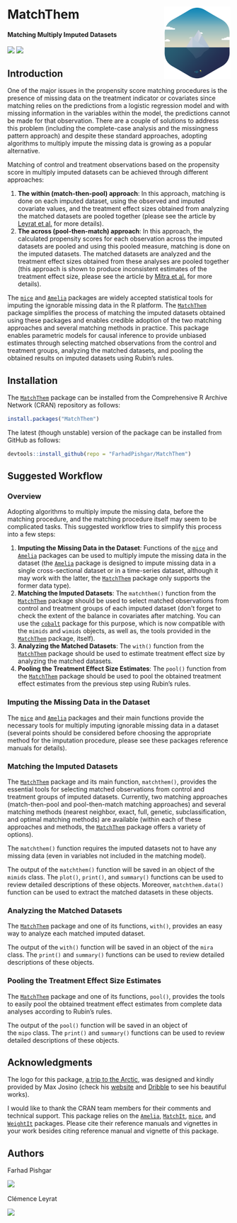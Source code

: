 # MatchThem <img src="man/figure/logo.png" align="right" width="150" />

<!-- badges: start -->
#### Matching Multiply Imputed Datasets
<!-- badges: end -->

[![](https://img.shields.io/badge/CRAN%20version-0.8.1-success.svg?color=informational&style=for-the-badge)](https://cran.r-project.org/package=MatchThem)
[![](https://img.shields.io/badge/github%20version-0.8.2-success.svg?color=informational&style=for-the-badge)](https://github.com/FarhadPishgar/MatchThem)

## Introduction

One of the major issues in the propensity score matching procedures is the presence of missing data on the treatment indicator or covariates since matching relies on the predictions from a logistic regression model and with missing information in the variables within the model, the predictions cannot be made for that observation. There are a couple of solutions to address this problem (including the complete-case analysis and the missingness pattern approach) and despite these standard approaches, adopting algorithms to multiply impute the missing data is growing as a popular alternative.

Matching of control and treatment observations based on the propensity score in multiply imputed datasets can be achieved through different approaches:

1. **The within (match-then-pool) approach**: In this approach, matching is done on each imputed dataset, using the observed and imputed covariate values, and the treatment effect sizes obtained from analyzing the matched datasets are pooled together (please see the article by [Leyrat et al.](https://www.ncbi.nlm.nih.gov/pubmed/28573919) for more details).
2. **The across (pool-then-match) approach**: In this approach, the calculated propensity scores for each observation across the imputed datasets are pooled and using this pooled measure, matching is done on the imputed datasets. The matched datasets are analyzed and the treatment effect sizes obtained from these analyses are pooled together (this approach is shown to produce inconsistent estimates of the treatment effect size, please see the article by [Mitra et al.](https://www.ncbi.nlm.nih.gov/pubmed/22687877) for more details).

The [`mice`](https://cran.r-project.org/package=mice) and [`Amelia`](https://cran.r-project.org/package=Amelia) packages are widely accepted statistical tools for imputing the ignorable missing data in the R platform. The [`MatchThem`](https://cran.r-project.org/package=MatchThem) package simplifies the process of matching the imputed datasets obtained using these packages and enables credible adoption of the two matching approaches and several matching methods in practice. This package enables parametric models for causal inference to provide unbiased estimates through selecting matched observations from the control and treatment groups, analyzing the matched datasets, and pooling the obtained results on imputed datasets using Rubin’s rules.

## Installation

The [`MatchThem`](https://cran.r-project.org/package=MatchThem) package can be installed from the Comprehensive R Archive Network (CRAN) repository as follows:

``` r
install.packages("MatchThem")
```

The latest (though unstable) version of the package can be installed from GitHub as follows:

``` r
devtools::install_github(repo = "FarhadPishgar/MatchThem")
```

## Suggested Workflow

### Overview

Adopting algorithms to multiply impute the missing data, before the matching procedure, and the matching procedure itself may seem to be complicated tasks. This suggested workflow tries to simplify this process into a few steps:

1. **Imputing the Missing Data in the Dataset**: Functions of the [`mice`](https://cran.r-project.org/package=mice) and [`Amelia`](https://cran.r-project.org/package=Amelia) packages can be used to multiply impute the missing data in the dataset (the [`Amelia`](https://cran.r-project.org/package=Amelia) package is designed to impute missing data in a single cross-sectional dataset or in a time-series dataset, although it may work with the latter, the [`MatchThem`](https://cran.r-project.org/package=MatchThem) package only supports the former data type).
2. **Matching the Imputed Datasets**: The `matchthem()` function from the [`MatchThem`](https://cran.r-project.org/package=MatchThem) package should be used to select matched observations from control and treatment groups of each imputed dataset (don't forget to check the extent of the balance in covariates after matching. You can use the [`cobalt`](https://cran.r-project.org/package=cobalt) package for this purpose, which is now compatible with the `mimids` and `wimids` objects, as well as, the tools provided in the [`MatchThem`](https://cran.r-project.org/package=MatchThem) package, itself).
3. **Analyzing the Matched Datasets**: The `with()` function from the [`MatchThem`](https://cran.r-project.org/package=MatchThem) package should be used to estimate treatment effect size by analyzing the matched datasets.
4. **Pooling the Treatment Effect Size Estimates**: The `pool()` function from the [`MatchThem`](https://cran.r-project.org/package=MatchThem) package should be used to pool the obtained treatment effect estimates from the previous step using Rubin’s rules.

### Imputing the Missing Data in the Dataset

The [`mice`](https://cran.r-project.org/package=mice) and [`Amelia`](https://cran.r-project.org/package=Amelia) packages and their main functions provide the necessary tools for multiply imputing ignorable missing data in a dataset (several points should be considered before choosing the appropriate method for the imputation procedure, please see these packages reference manuals for details).

### Matching the Imputed Datasets

The [`MatchThem`](https://cran.r-project.org/package=MatchThem) package and its main function, `matchthem()`, provides the essential tools for selecting matched observations from control and treatment groups of imputed datasets. Currently, two matching approaches (match-then-pool and pool-then-match matching approaches) and several matching methods (nearest neighbor, exact, full, genetic, subclassification, and optimal matching methods) are available (within each of these approaches and methods, the [`MatchThem`](https://cran.r-project.org/package=MatchThem) package offers a variety of options).

The `matchthem()` function requires the imputed datasets not to have any missing data (even in variables not included in the matching model).

The output of the `matchthem()` function will be saved in an object of the `mimids` class. The `plot()`, `print()`, and `summary()` functions can be used to review detailed descriptions of these objects. Moreover, `matchthem.data()` function can be used to extract the matched datasets in these objects.

### Analyzing the Matched Datasets

The [`MatchThem`](https://cran.r-project.org/package=MatchThem) package and one of its functions, `with()`, provides an easy way to analyze each matched imputed dataset.

The output of the `with()` function will be saved in an object of the `mira` class. The `print()` and `summary()` functions can be used to review detailed descriptions of these objects.

### Pooling the Treatment Effect Size Estimates
The [`MatchThem`](https://cran.r-project.org/package=MatchThem) package and one of its functions, `pool()`, provides the tools to easily pool the obtained treatment effect estimates from complete data analyses according to Rubin’s rules.

The output of the `pool()` function will be saved in an object of the `mipo` class. The `print()` and `summary()` functions can be used to review detailed descriptions of these objects.

## Acknowledgments
The logo for this package, [a trip to the Arctic](https://dribbble.com/shots/1652911-A-trip-to-the-Arctic), was designed and kindly provided by Max Josino (check his [website](http://maxjosino.co/) and [Dribble](https://dribbble.com/maxjosino) to see his beautiful works).

I would like to thank the CRAN team members for their comments and technical support. This package relies on the [`Amelia`](https://cran.r-project.org/package=Amelia), [`MatchIt`](https://cran.r-project.org/package=MatchIt), [`mice`](https://cran.r-project.org/package=mice), and [`WeightIt`](https://cran.r-project.org/package=WeightIt) packages. Please cite their reference manuals and vignettes in your work besides citing reference manual and vignette of this package.

## Authors
Farhad Pishgar

[![](https://img.shields.io/twitter/follow/FarhadPishgar.svg?color=informational&style=for-the-badge)](https://twitter.com/FarhadPishgar)

Clémence Leyrat

[![](https://img.shields.io/twitter/follow/LeyClem.svg?color=informational&style=for-the-badge)](https://twitter.com/LeyClem)

